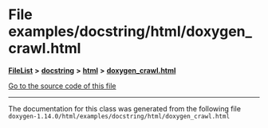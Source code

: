 

# File examples/docstring/html/doxygen\_crawl.html



[**FileList**](files.md) **>** [**docstring**](dir_f54b3f89d2a276b23290ebd19e4625d6.md) **>** [**html**](dir_9a46af881e597caebb0f0e50a21edf6b.md) **>** [**doxygen\_crawl.html**](examples_2docstring_2html_2doxygen__crawl_8html.md)

[Go to the source code of this file](examples_2docstring_2html_2doxygen__crawl_8html_source.md)





































































------------------------------
The documentation for this class was generated from the following file `doxygen-1.14.0/html/examples/docstring/html/doxygen_crawl.html`

